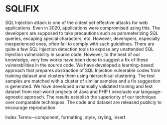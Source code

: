 # SQLIFIX
SQL Injection attack is one of the oldest yet effective attacks  for  web  applications.  Even  in  2020,  applications  were compromised  using  this.  The  developers  are  supposed  to  take precautions such as parameterizing SQL queries, escaping special characters,  etc.  However,  developers,  especially  inexperienced ones,  often  fail  to  comply  with  such  guidelines.  There  are  quite a  few  SQL  Injection  detection  tools  to  expose  any  unattended SQL  Injection  vulnerability  in  source  code.  However,  to  the best of our knowledge, very few  works have been done  to suggest a fix of these vulnerabilities in the source code. We have developed  a  learning-based  approach  that  prepares  abstraction of  SQL  Injection  vulnerable  codes  from  training  dataset  and clusters them using hierarchical clustering. The test samples are matched  with  a  cluster  of  similar  samples  and  a  fix  suggestion is  generated.  We  have  developed  a  manually  validated  training and  test  dataset  from  real-world  projects  of  Java  and  PHP  t oevaluate  our  language-agnostic  approach.  The  results  establish the superiority of our technique over comparable techniques. The code and dataset are released publicly to encourage reproduction.

Index Terms—component,  formatting,  style,  styling,  insert

